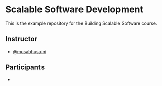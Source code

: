 # Scalable Software Development

This is the example repository for the Building Scalable Software course.

## Instructor

- [@musabhusaini](https://github.com/musabhusaini)

## Participants

- <!-- replace this with your ID -->